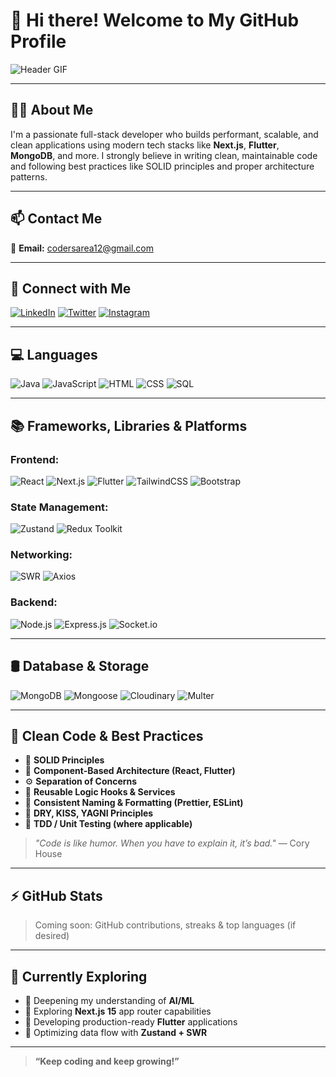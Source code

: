 

# 👋 Hi there! Welcome to My GitHub Profile

![Header GIF](https://media3.giphy.com/media/v1.Y2lkPTc5MGI3NjExa200ODRoNmxsaTQ4NmM5YWhiZXQxbTYzZm5xdHcwNW0xNDVscHRlaSZlcD12MV9pbnRlcm5hbF9naWZfYnlfaWQmY3Q9Zw/unxCGmTuBvwo2djRLA/giphy.webp)

---

## 🙋‍♂️ About Me

I'm a passionate full-stack developer who builds performant, scalable, and clean applications using modern tech stacks like **Next.js**, **Flutter**, **MongoDB**, and more. I strongly believe in writing clean, maintainable code and following best practices like SOLID principles and proper architecture patterns.

---

## 📫 Contact Me

📧 **Email:** [codersarea12@gmail.com](mailto:codersarea12@gmail.com)

---

## 🔗 Connect with Me

[![LinkedIn](https://img.shields.io/badge/linkedin-0A66C2?style=for-the-badge\&logo=linkedin\&logoColor=white)](https://www.linkedin.com/in/om-bhut-ab93972b9)
[![Twitter](https://img.shields.io/badge/twitter-1DA1F2?style=for-the-badge\&logo=twitter\&logoColor=white)](https://x.com/ombhut175?t=eFzeGg3Y0gRFzJM_u10xDg&s=08)
[![Instagram](https://img.shields.io/badge/instagram-E4405F?style=for-the-badge\&logo=instagram\&logoColor=white)](https://www.instagram.com/reactivcoderz)

---

## 💻 Languages

![Java](https://img.shields.io/badge/java-%23ED8B00?style=for-the-badge\&logo=java\&logoColor=white)
![JavaScript](https://img.shields.io/badge/javascript-%23323330?style=for-the-badge\&logo=javascript\&logoColor=%23F7DF1E)
![HTML](https://img.shields.io/badge/html5-%23E34F26?style=for-the-badge\&logo=html5\&logoColor=white)
![CSS](https://img.shields.io/badge/css3-%231572B6?style=for-the-badge\&logo=css3\&logoColor=white)
![SQL](https://img.shields.io/badge/sql-%23CC2927?style=for-the-badge\&logo=microsoft-sql-server\&logoColor=white)

---

## 📚 Frameworks, Libraries & Platforms

### Frontend:

![React](https://img.shields.io/badge/react-%2320232a?style=for-the-badge\&logo=react\&logoColor=%2361DAFB)
![Next.js](https://img.shields.io/badge/next.js-%23000000?style=for-the-badge\&logo=next.js\&logoColor=white)
![Flutter](https://img.shields.io/badge/flutter-%2302569B?style=for-the-badge\&logo=flutter\&logoColor=white)
![TailwindCSS](https://img.shields.io/badge/tailwindcss-%2338B2AC?style=for-the-badge\&logo=tailwind-css\&logoColor=white)
![Bootstrap](https://img.shields.io/badge/bootstrap-%23563D7C?style=for-the-badge\&logo=bootstrap\&logoColor=white)

### State Management:

![Zustand](https://img.shields.io/badge/zustand-%23ffbb00?style=for-the-badge\&logo=zustand\&logoColor=black)
![Redux Toolkit](https://img.shields.io/badge/redux_toolkit-%23764ABC?style=for-the-badge\&logo=redux\&logoColor=white)

### Networking:

![SWR](https://img.shields.io/badge/SWR-%23000000?style=for-the-badge\&logo=vercel\&logoColor=white)
![Axios](https://img.shields.io/badge/axios-%23007FFF?style=for-the-badge\&logo=axios\&logoColor=white)

### Backend:

![Node.js](https://img.shields.io/badge/node.js-339933?style=for-the-badge\&logo=node.js\&logoColor=white)
![Express.js](https://img.shields.io/badge/express.js-%23404d59?style=for-the-badge\&logo=express\&logoColor=%2361DAFB)
![Socket.io](https://img.shields.io/badge/socket.io-%23010101?style=for-the-badge\&logo=socket.io\&logoColor=white)

---

## 🛢️ Database & Storage

![MongoDB](https://img.shields.io/badge/mongodb-%2347A248?style=for-the-badge\&logo=mongodb\&logoColor=white)
![Mongoose](https://img.shields.io/badge/mongoose-%238A2BE2?style=for-the-badge)
![Cloudinary](https://img.shields.io/badge/cloudinary-%233498DB?style=for-the-badge\&logo=cloudinary\&logoColor=white)
![Multer](https://img.shields.io/badge/multer-%23FF6F61?style=for-the-badge)

---

## 🧼 Clean Code & Best Practices

* 📐 **SOLID Principles**
* 🧱 **Component-Based Architecture (React, Flutter)**
* ⚙️ **Separation of Concerns**
* 🧪 **Reusable Logic Hooks & Services**
* 🧼 **Consistent Naming & Formatting (Prettier, ESLint)**
* 🔁 **DRY, KISS, YAGNI Principles**
* 🧪 **TDD / Unit Testing (where applicable)**

> *"Code is like humor. When you have to explain it, it’s bad."* — Cory House

---

## ⚡ GitHub Stats

> Coming soon: GitHub contributions, streaks & top languages (if desired)

---

## 🧠 Currently Exploring

* 🧠 Deepening my understanding of **AI/ML**
* 🚀 Exploring **Next.js 15** app router capabilities
* 📱 Developing production-ready **Flutter** applications
* 💾 Optimizing data flow with **Zustand + SWR**

---

> **“Keep coding and keep growing!”**
